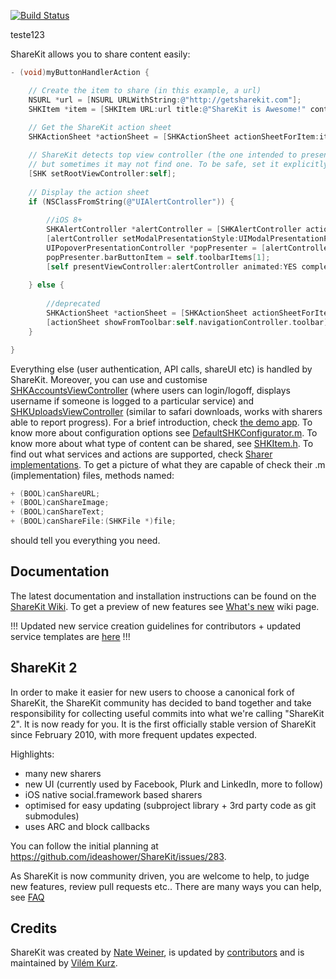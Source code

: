 [![Build Status](https://travis-ci.org/ShareKit/ShareKit.svg?branch=master)](https://travis-ci.org/ShareKit/ShareKit)

teste123

ShareKit allows you to share content easily:
```objective-c
- (void)myButtonHandlerAction {

    // Create the item to share (in this example, a url)
    NSURL *url = [NSURL URLWithString:@"http://getsharekit.com"];
    SHKItem *item = [SHKItem URL:url title:@"ShareKit is Awesome!" contentType:SHKURLContentTypeWebpage];
    
    // Get the ShareKit action sheet
    SHKActionSheet *actionSheet = [SHKActionSheet actionSheetForItem:item];

    // ShareKit detects top view controller (the one intended to present ShareKit UI) automatically,
    // but sometimes it may not find one. To be safe, set it explicitly
    [SHK setRootViewController:self];
    
    // Display the action sheet
    if (NSClassFromString(@"UIAlertController")) {
        
        //iOS 8+
        SHKAlertController *alertController = [SHKAlertController actionSheetForItem:item];
        [alertController setModalPresentationStyle:UIModalPresentationPopover];
        UIPopoverPresentationController *popPresenter = [alertController popoverPresentationController];
        popPresenter.barButtonItem = self.toolbarItems[1];
        [self presentViewController:alertController animated:YES completion:nil];
        
    } else {
        
        //deprecated
        SHKActionSheet *actionSheet = [SHKActionSheet actionSheetForItem:item];
        [actionSheet showFromToolbar:self.navigationController.toolbar];
    }

}
```
Everything else (user authentication, API calls, shareUI etc) is handled by ShareKit. Moreover, you can use and customise [SHKAccountsViewController](https://github.com/ShareKit/ShareKit/blob/master/Classes/ShareKit/UI/SHKAccountsViewController.h) (where users can login/logoff, displays username if someone is logged to a particular service) and [SHKUploadsViewController](https://github.com/ShareKit/ShareKit/blob/master/Classes/ShareKit/UI/SHKUploadsViewController.h) (similar to safari downloads, works with sharers able to report progress). For a brief introduction, check [the demo app](https://github.com/ShareKit/ShareKit-Demo-App). To know more about configuration options see [DefaultSHKConfigurator.m](https://github.com/ShareKit/ShareKit/blob/master/Classes/ShareKit/Configuration/DefaultSHKConfigurator.m). To know more about what type of content can be shared, see [SHKItem.h](https://github.com/ShareKit/ShareKit/blob/master/Classes/ShareKit/Core/SHKItem.h). To find out what services and actions are supported, check [Sharer implementations](https://github.com/ShareKit/ShareKit/tree/master/Classes/ShareKit/Sharers). To get a picture of what they are capable of check their .m (implementation) files, methods named:
```objective-c
+ (BOOL)canShareURL;
+ (BOOL)canShareImage;
+ (BOOL)canShareText;
+ (BOOL)canShareFile:(SHKFile *)file;
```
should tell you everything you need.

Documentation
-------------

The latest documentation and installation instructions can be found on the [ShareKit Wiki](https://github.com/ShareKit/ShareKit/wiki). To get a preview of new features see [What's new](https://github.com/ShareKit/ShareKit/wiki/What's-new) wiki page.

!!! Updated new service creation guidelines for contributors + updated service templates are [here](https://github.com/ShareKit/ShareKit/wiki/New-service-creator's-guidelines) !!!

ShareKit 2
------------

In order to make it easier for new users to choose a canonical fork of ShareKit, the ShareKit community has decided to band together and take responsibility for collecting useful commits into what we're calling "ShareKit 2". It is now ready for you. It is the first officially stable version of ShareKit since February 2010, with more frequent updates expected.

Highlights:

* many new sharers
* new UI (currently used by Facebook, Plurk and LinkedIn, more to follow)
* iOS native social.framework based sharers
* optimised for easy updating (subproject library + 3rd party code as git submodules)
* uses ARC and block callbacks

You can follow the initial planning at https://github.com/ideashower/ShareKit/issues/283.

As ShareKit is now community driven, you are welcome to help, to judge new features, review pull requests etc.. There are many ways you can help, see [FAQ](https://github.com/ShareKit/ShareKit/wiki/FAQ)


Credits
----------
ShareKit was created by [Nate Weiner](www.ideashower.com), is updated by [contributors](https://github.com/ShareKit/ShareKit/contributors) and is maintained by [Vilém Kurz](http://www.cocoaminers.com/?page_id=2).
